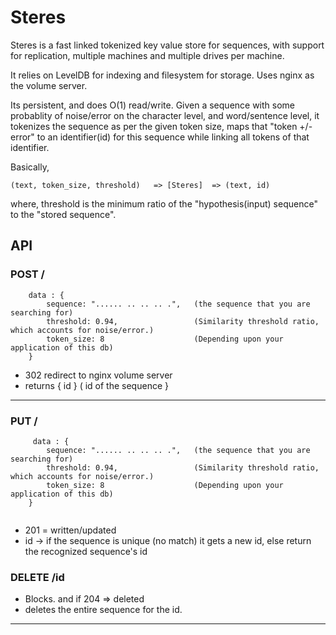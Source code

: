 
# Steres

Steres is a fast linked tokenized key value store for sequences, with support for replication, multiple machines and multiple drives per machine.

It relies on LevelDB for indexing and filesystem for storage. Uses nginx as the volume server.

Its persistent, and does O(1) read/write. 
Given a sequence with some probablity of noise/error on
the character level, and word/sentence level, it tokenizes 
the sequence as per the given token size, maps that "token +/- error" to 
an identifier(id) for this sequence while linking all tokens of that identifier. 


Basically,
```
(text, token_size, threshold)   => [Steres]  => (text, id) 
```
where, threshold is the minimum ratio of the "hypothesis(input) sequence" to the "stored sequence".

## API


### POST /
```
    data : {
        sequence: "...... .. .. .. .",   (the sequence that you are searching for)
        threshold: 0.94,                 (Similarity threshold ratio, which accounts for noise/error.)
        token_size: 8                    (Depending upon your application of this db)  
    }
```
* 302 redirect to nginx volume server
* returns { id } ( id of the sequence }

---------

### PUT /
```
     data : {
        sequence: "...... .. .. .. .",   (the sequence that you are searching for)
        threshold: 0.94,                 (Similarity threshold ratio, which accounts for noise/error.)
        token_size: 8                    (Depending upon your application of this db)  
    }
   
```
* 201 = written/updated 
* id -> if the sequence is unique (no match) it gets a new id, else return the recognized sequence's id

### DELETE /id
* Blocks. and if 204 => deleted
* deletes the entire sequence for the id.

--------
